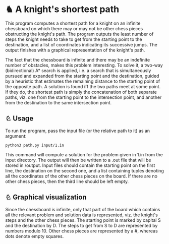 # ♞ A knight's shortest path

This program computes a shortest path for a knight on an infinite chessboard on which there may or may not be other chess pieces obstructing the knight's path. The program outputs the least number of steps the knight needs to take to get from the starting point to the destination, and a list of coordinates indicating its successive jumps. The output finishes with a graphical representation of the knight's path.  

The fact that the chessboard is infinite and there may be an indefinite number of obstacles, makes this problem interesting. To solve it, a two-way (bidirectional) A* search is applied, i.e. a search that is simultaneously pursued and expanded from the starting point and the destination, guided by a heuristic that estimates the remaining distance to the starting point of the opposite path. A solution is found iff the two paths meet at some point. If they do, the shortest path is simply the concatenation of both separate paths, viz. one from the starting point to the intersection point, and another from the destination to the same intersection point.

## ♘ Usage

To run the program, pass the input file (or the relative path to it) as an argument:

```
python3 path.py input/1.in
```
This command will compute a solution for the problem given in 1.in from the input directory.
The output will then be written to a .out file that will be stored in /output.
Input files should contain the starting point on the first line, the destination on the second one, and a list containing tuples denoting all the coordinates of the other chess pieces on the board. If there are no other chess pieces, then the third line should be left empty.


## ♘ Graphical visualization

Since the chessboard is infinite, only that part of the board which contains all the relevant problem and solution data is represented, viz. the knight's steps and the other chess pieces. The starting point is marked by capital S and the destination by D. The steps to get from S to D are represented by numbers modulo 10. Other chess pieces are represented by a #, whereas dots denote empty squares.
